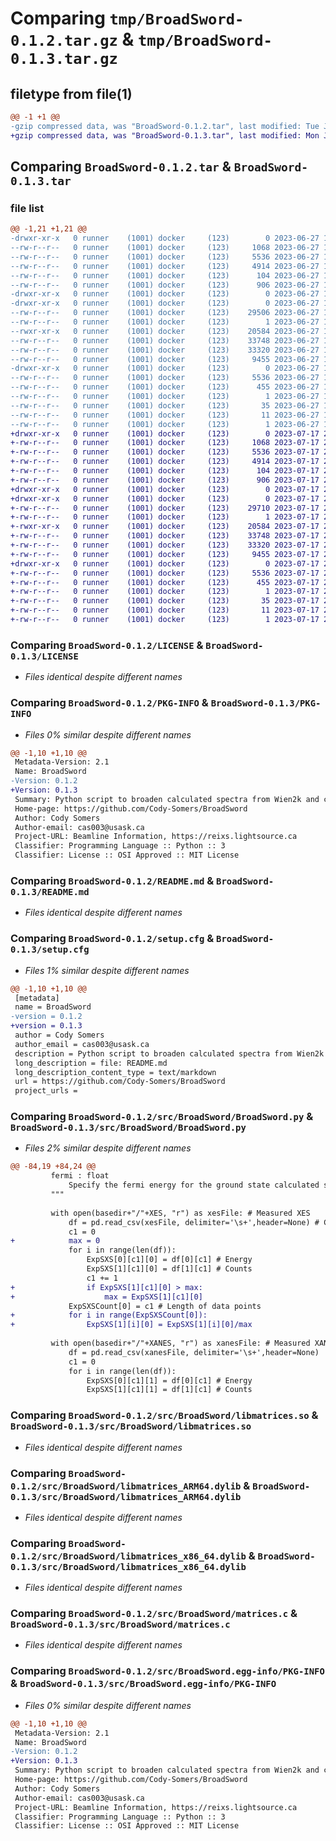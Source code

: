 # Comparing `tmp/BroadSword-0.1.2.tar.gz` & `tmp/BroadSword-0.1.3.tar.gz`

## filetype from file(1)

```diff
@@ -1 +1 @@
-gzip compressed data, was "BroadSword-0.1.2.tar", last modified: Tue Jun 27 18:45:29 2023, max compression
+gzip compressed data, was "BroadSword-0.1.3.tar", last modified: Mon Jul 17 22:08:31 2023, max compression
```

## Comparing `BroadSword-0.1.2.tar` & `BroadSword-0.1.3.tar`

### file list

```diff
@@ -1,21 +1,21 @@
-drwxr-xr-x   0 runner    (1001) docker     (123)        0 2023-06-27 18:45:29.946602 BroadSword-0.1.2/
--rw-r--r--   0 runner    (1001) docker     (123)     1068 2023-06-27 18:45:20.000000 BroadSword-0.1.2/LICENSE
--rw-r--r--   0 runner    (1001) docker     (123)     5536 2023-06-27 18:45:29.946602 BroadSword-0.1.2/PKG-INFO
--rw-r--r--   0 runner    (1001) docker     (123)     4914 2023-06-27 18:45:20.000000 BroadSword-0.1.2/README.md
--rw-r--r--   0 runner    (1001) docker     (123)      104 2023-06-27 18:45:20.000000 BroadSword-0.1.2/pyproject.toml
--rw-r--r--   0 runner    (1001) docker     (123)      906 2023-06-27 18:45:29.946602 BroadSword-0.1.2/setup.cfg
-drwxr-xr-x   0 runner    (1001) docker     (123)        0 2023-06-27 18:45:29.938602 BroadSword-0.1.2/src/
-drwxr-xr-x   0 runner    (1001) docker     (123)        0 2023-06-27 18:45:29.942602 BroadSword-0.1.2/src/BroadSword/
--rw-r--r--   0 runner    (1001) docker     (123)    29506 2023-06-27 18:45:20.000000 BroadSword-0.1.2/src/BroadSword/BroadSword.py
--rw-r--r--   0 runner    (1001) docker     (123)        1 2023-06-27 18:45:20.000000 BroadSword-0.1.2/src/BroadSword/__init__.py
--rwxr-xr-x   0 runner    (1001) docker     (123)    20584 2023-06-27 18:45:20.000000 BroadSword-0.1.2/src/BroadSword/libmatrices.so
--rw-r--r--   0 runner    (1001) docker     (123)    33748 2023-06-27 18:45:20.000000 BroadSword-0.1.2/src/BroadSword/libmatrices_ARM64.dylib
--rw-r--r--   0 runner    (1001) docker     (123)    33320 2023-06-27 18:45:20.000000 BroadSword-0.1.2/src/BroadSword/libmatrices_x86_64.dylib
--rw-r--r--   0 runner    (1001) docker     (123)     9455 2023-06-27 18:45:20.000000 BroadSword-0.1.2/src/BroadSword/matrices.c
-drwxr-xr-x   0 runner    (1001) docker     (123)        0 2023-06-27 18:45:29.946602 BroadSword-0.1.2/src/BroadSword.egg-info/
--rw-r--r--   0 runner    (1001) docker     (123)     5536 2023-06-27 18:45:29.000000 BroadSword-0.1.2/src/BroadSword.egg-info/PKG-INFO
--rw-r--r--   0 runner    (1001) docker     (123)      455 2023-06-27 18:45:29.000000 BroadSword-0.1.2/src/BroadSword.egg-info/SOURCES.txt
--rw-r--r--   0 runner    (1001) docker     (123)        1 2023-06-27 18:45:29.000000 BroadSword-0.1.2/src/BroadSword.egg-info/dependency_links.txt
--rw-r--r--   0 runner    (1001) docker     (123)       35 2023-06-27 18:45:29.000000 BroadSword-0.1.2/src/BroadSword.egg-info/requires.txt
--rw-r--r--   0 runner    (1001) docker     (123)       11 2023-06-27 18:45:29.000000 BroadSword-0.1.2/src/BroadSword.egg-info/top_level.txt
--rw-r--r--   0 runner    (1001) docker     (123)        1 2023-06-27 18:45:29.000000 BroadSword-0.1.2/src/BroadSword.egg-info/zip-safe
+drwxr-xr-x   0 runner    (1001) docker     (123)        0 2023-07-17 22:08:31.249608 BroadSword-0.1.3/
+-rw-r--r--   0 runner    (1001) docker     (123)     1068 2023-07-17 22:08:20.000000 BroadSword-0.1.3/LICENSE
+-rw-r--r--   0 runner    (1001) docker     (123)     5536 2023-07-17 22:08:31.249608 BroadSword-0.1.3/PKG-INFO
+-rw-r--r--   0 runner    (1001) docker     (123)     4914 2023-07-17 22:08:20.000000 BroadSword-0.1.3/README.md
+-rw-r--r--   0 runner    (1001) docker     (123)      104 2023-07-17 22:08:20.000000 BroadSword-0.1.3/pyproject.toml
+-rw-r--r--   0 runner    (1001) docker     (123)      906 2023-07-17 22:08:31.249608 BroadSword-0.1.3/setup.cfg
+drwxr-xr-x   0 runner    (1001) docker     (123)        0 2023-07-17 22:08:31.245608 BroadSword-0.1.3/src/
+drwxr-xr-x   0 runner    (1001) docker     (123)        0 2023-07-17 22:08:31.249608 BroadSword-0.1.3/src/BroadSword/
+-rw-r--r--   0 runner    (1001) docker     (123)    29710 2023-07-17 22:08:20.000000 BroadSword-0.1.3/src/BroadSword/BroadSword.py
+-rw-r--r--   0 runner    (1001) docker     (123)        1 2023-07-17 22:08:20.000000 BroadSword-0.1.3/src/BroadSword/__init__.py
+-rwxr-xr-x   0 runner    (1001) docker     (123)    20584 2023-07-17 22:08:20.000000 BroadSword-0.1.3/src/BroadSword/libmatrices.so
+-rw-r--r--   0 runner    (1001) docker     (123)    33748 2023-07-17 22:08:20.000000 BroadSword-0.1.3/src/BroadSword/libmatrices_ARM64.dylib
+-rw-r--r--   0 runner    (1001) docker     (123)    33320 2023-07-17 22:08:20.000000 BroadSword-0.1.3/src/BroadSword/libmatrices_x86_64.dylib
+-rw-r--r--   0 runner    (1001) docker     (123)     9455 2023-07-17 22:08:20.000000 BroadSword-0.1.3/src/BroadSword/matrices.c
+drwxr-xr-x   0 runner    (1001) docker     (123)        0 2023-07-17 22:08:31.249608 BroadSword-0.1.3/src/BroadSword.egg-info/
+-rw-r--r--   0 runner    (1001) docker     (123)     5536 2023-07-17 22:08:31.000000 BroadSword-0.1.3/src/BroadSword.egg-info/PKG-INFO
+-rw-r--r--   0 runner    (1001) docker     (123)      455 2023-07-17 22:08:31.000000 BroadSword-0.1.3/src/BroadSword.egg-info/SOURCES.txt
+-rw-r--r--   0 runner    (1001) docker     (123)        1 2023-07-17 22:08:31.000000 BroadSword-0.1.3/src/BroadSword.egg-info/dependency_links.txt
+-rw-r--r--   0 runner    (1001) docker     (123)       35 2023-07-17 22:08:31.000000 BroadSword-0.1.3/src/BroadSword.egg-info/requires.txt
+-rw-r--r--   0 runner    (1001) docker     (123)       11 2023-07-17 22:08:31.000000 BroadSword-0.1.3/src/BroadSword.egg-info/top_level.txt
+-rw-r--r--   0 runner    (1001) docker     (123)        1 2023-07-17 22:08:31.000000 BroadSword-0.1.3/src/BroadSword.egg-info/zip-safe
```

### Comparing `BroadSword-0.1.2/LICENSE` & `BroadSword-0.1.3/LICENSE`

 * *Files identical despite different names*

### Comparing `BroadSword-0.1.2/PKG-INFO` & `BroadSword-0.1.3/PKG-INFO`

 * *Files 0% similar despite different names*

```diff
@@ -1,10 +1,10 @@
 Metadata-Version: 2.1
 Name: BroadSword
-Version: 0.1.2
+Version: 0.1.3
 Summary: Python script to broaden calculated spectra from Wien2k and compare to experimental data at the REIXS Beamline at the Canadian Light Source, Saskatoon, Canada.
 Home-page: https://github.com/Cody-Somers/BroadSword
 Author: Cody Somers
 Author-email: cas003@usask.ca
 Project-URL: Beamline Information, https://reixs.lightsource.ca
 Classifier: Programming Language :: Python :: 3
 Classifier: License :: OSI Approved :: MIT License
```

### Comparing `BroadSword-0.1.2/README.md` & `BroadSword-0.1.3/README.md`

 * *Files identical despite different names*

### Comparing `BroadSword-0.1.2/setup.cfg` & `BroadSword-0.1.3/setup.cfg`

 * *Files 1% similar despite different names*

```diff
@@ -1,10 +1,10 @@
 [metadata]
 name = BroadSword
-version = 0.1.2
+version = 0.1.3
 author = Cody Somers
 author_email = cas003@usask.ca
 description = Python script to broaden calculated spectra from Wien2k and compare to experimental data at the REIXS Beamline at the Canadian Light Source, Saskatoon, Canada.
 long_description = file: README.md
 long_description_content_type = text/markdown
 url = https://github.com/Cody-Somers/BroadSword
 project_urls =
```

### Comparing `BroadSword-0.1.2/src/BroadSword/BroadSword.py` & `BroadSword-0.1.3/src/BroadSword/BroadSword.py`

 * *Files 2% similar despite different names*

```diff
@@ -84,19 +84,24 @@
         fermi : float
             Specify the fermi energy for the ground state calculated spectra. Found in .scf2
         """
 
         with open(basedir+"/"+XES, "r") as xesFile: # Measured XES
             df = pd.read_csv(xesFile, delimiter='\s+',header=None) # Change to '\s*' and specify engine='python' if this breaks in jupyter notebook
             c1 = 0
+            max = 0
             for i in range(len(df)): 
                 ExpSXS[0][c1][0] = df[0][c1] # Energy
                 ExpSXS[1][c1][0] = df[1][c1] # Counts
                 c1 += 1
+                if ExpSXS[1][c1][0] > max:
+                    max = ExpSXS[1][c1][0]
             ExpSXSCount[0] = c1 # Length of data points
+            for i in range(ExpSXSCount[0]):
+                ExpSXS[1][i][0] = ExpSXS[1][i][0]/max
 
         with open(basedir+"/"+XANES, "r") as xanesFile: # Measured XANES
             df = pd.read_csv(xanesFile, delimiter='\s+',header=None)
             c1 = 0
             for i in range(len(df)):
                 ExpSXS[0][c1][1] = df[0][c1] # Energy
                 ExpSXS[1][c1][1] = df[1][c1] # Counts
```

### Comparing `BroadSword-0.1.2/src/BroadSword/libmatrices.so` & `BroadSword-0.1.3/src/BroadSword/libmatrices.so`

 * *Files identical despite different names*

### Comparing `BroadSword-0.1.2/src/BroadSword/libmatrices_ARM64.dylib` & `BroadSword-0.1.3/src/BroadSword/libmatrices_ARM64.dylib`

 * *Files identical despite different names*

### Comparing `BroadSword-0.1.2/src/BroadSword/libmatrices_x86_64.dylib` & `BroadSword-0.1.3/src/BroadSword/libmatrices_x86_64.dylib`

 * *Files identical despite different names*

### Comparing `BroadSword-0.1.2/src/BroadSword/matrices.c` & `BroadSword-0.1.3/src/BroadSword/matrices.c`

 * *Files identical despite different names*

### Comparing `BroadSword-0.1.2/src/BroadSword.egg-info/PKG-INFO` & `BroadSword-0.1.3/src/BroadSword.egg-info/PKG-INFO`

 * *Files 0% similar despite different names*

```diff
@@ -1,10 +1,10 @@
 Metadata-Version: 2.1
 Name: BroadSword
-Version: 0.1.2
+Version: 0.1.3
 Summary: Python script to broaden calculated spectra from Wien2k and compare to experimental data at the REIXS Beamline at the Canadian Light Source, Saskatoon, Canada.
 Home-page: https://github.com/Cody-Somers/BroadSword
 Author: Cody Somers
 Author-email: cas003@usask.ca
 Project-URL: Beamline Information, https://reixs.lightsource.ca
 Classifier: Programming Language :: Python :: 3
 Classifier: License :: OSI Approved :: MIT License
```

